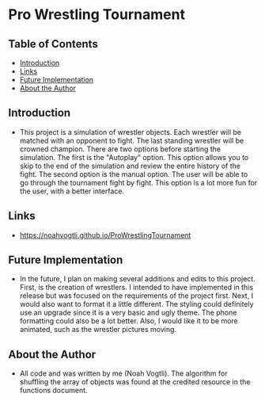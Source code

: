 # Pro Wrestling Tournament

## Table of Contents
- [Introduction](#introduction)
- [Links](#links)
- [Future Implementation](#future-implementation)
- [About the Author](#about-the-author)

## Introduction
- This project is a simulation of wrestler objects. Each wrestler will be matched with an opponent to fight. The last standing wrestler will be crowned champion. There are two options before starting the simulation. The first is the "Autoplay" option. This option allows you to skip to the end of the simulation and review the entire history of the fight. The second option is the manual option. The user will be able to go through the tournament fight by fight. This option is a lot more fun for the user, with a better interface.

## Links
- https://noahvogtli.github.io/ProWrestlingTournament

## Future Implementation
- In the future, I plan on making several additions and edits to this project. First, is the creation of wrestlers. I intended to have implemented in this release but was focused on the requirements of the project first. Next, I would also want to format it a little different. The styling could definitely use an upgrade since it is a very basic and ugly theme. The phone formatting could also be a lot better. Also, I would like it to be more animated, such as the wrestler pictures moving.

## About the Author
- All code and was written by me (Noah Vogtli). The algorithm for shuffling the array of objects was found at the credited resource in the functions document.
